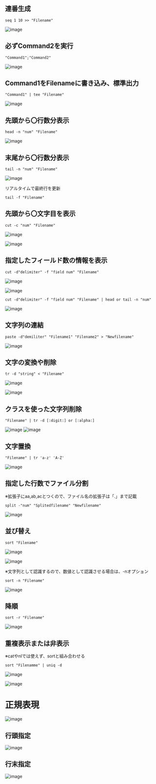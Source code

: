 ## 連番生成
~~~
seq 1 10 >> "Filename"
~~~
![image](https://github.com/user-attachments/assets/1696c6bd-13bb-4db7-9340-374e582b5417)

## 必ずCommand2を実行
~~~
"Command1";"Command2"
~~~
![image](https://github.com/user-attachments/assets/999ed1bb-59c6-4c22-a33c-a4c1d0fdf086)

## Command1をFilenameに書き込み、標準出力
~~~
"Command1" | tee "Filename"
~~~
![image](https://github.com/user-attachments/assets/bdc7b27e-3b85-4498-9fd6-717f21bdf050)

## 先頭から〇行数分表示
~~~
head -n "num" "Filename"
~~~
![image](https://github.com/user-attachments/assets/9e1b7c30-0d41-4fce-9ee3-6d50dec6fab1)

## 末尾から〇行数分表示
~~~
tail -n "num" "Filename"
~~~
![image](https://github.com/user-attachments/assets/f78d6a91-8f71-4ae5-b93e-e45f4786a775)

リアルタイムで最終行を更新
~~~
tail -f "Filename"
~~~
## 先頭から〇文字目を表示
~~~
cut -c "num" "Filename"
~~~
![image](https://github.com/user-attachments/assets/842d4543-d4a5-4850-aa25-9ada4a229ceb)

![image](https://github.com/user-attachments/assets/8f9b220c-1934-4154-9988-9ec566198711)

## 指定したフィールド数の情報を表示
~~~
cut -d"delimiter" -f "field num" "Filename"
~~~
![image](https://github.com/user-attachments/assets/46c47a46-af9e-48a4-a168-a55323732005)

![image](https://github.com/user-attachments/assets/e382409b-b827-447a-b6fb-2ca1cfea46a3)
~~~
cut -d"delimiter" -f "field num" "Filename" | head or tail -n "num"
~~~

![image](https://github.com/user-attachments/assets/08c01602-0285-4916-9278-d0404b7ffba2)

## 文字列の連結
~~~
paste -d"demiliter" "Filename1" "Filename2" > "Newfilename"
~~~
![image](https://github.com/user-attachments/assets/2e04661d-e3af-4c0b-98d8-c0f2df0e63e4)

## 文字の変換や削除
~~~
tr -d "string" < "Filename"
~~~
![image](https://github.com/user-attachments/assets/859684d4-4f00-40cc-8770-f773f654b0dd)

![image](https://github.com/user-attachments/assets/ab74c1bb-bcc4-4bb2-aa26-31aed1eb7118)

## クラスを使った文字列削除
~~~
"Filename" | tr -d [:digit:] or [:alpha:]
~~~
![image](https://github.com/user-attachments/assets/d720c3e7-2daf-4ea8-91c3-03a561794c2f)
![image](https://github.com/user-attachments/assets/040fc4bd-30bc-46e4-bd43-7fd72c8bdf32)

## 文字置換
~~~
"Filename" | tr 'a-z' 'A-Z'
~~~
![image](https://github.com/user-attachments/assets/34a97c4c-3764-437c-88d9-e536264d92a5)

## 指定した行数でファイル分割
※拡張子にaa,ab,acとつくので、ファイル名の拡張子は「.」まで記載
~~~
split -"num" "Splitedfilename" "Newfilename"
~~~
![image](https://github.com/user-attachments/assets/460214d0-23f7-4377-b5de-d2c26c4e0414)

## 並び替え
~~~
sort "Filename"
~~~
![image](https://github.com/user-attachments/assets/2f1e250b-4563-4b1a-8081-e8bc9d5fd688)

![image](https://github.com/user-attachments/assets/88553144-c605-47c6-9886-d90831aef594)

※文字列として認識するので、数値として認識させる場合は、-nオプション
~~~
sort -n "Filename"
~~~
![image](https://github.com/user-attachments/assets/6e71765f-bc7f-4054-aae1-c338ad5c2c2c)

## 降順
~~~
sort -r "Filename"
~~~
![image](https://github.com/user-attachments/assets/d93c7735-c6d7-4df5-8ad4-7d3894380cac)

## 重複表示または非表示
※catやnlでは使えず、sortと組み合わせる
~~~
sort "Filenamme" | uniq -d
~~~
![image](https://github.com/user-attachments/assets/90ad8621-f268-428c-8ed0-aa54a45b28c0)

![image](https://github.com/user-attachments/assets/5d797083-e91e-4873-aa72-ccbab907aaef)
# 正規表現
![image](https://github.com/user-attachments/assets/166e4ca9-e129-4e65-a5d9-73d431c37660)

## 行頭指定
![image](https://github.com/user-attachments/assets/b03da9eb-78ba-4fbb-a13c-a2ba3f311449)

## 行末指定
![image](https://github.com/user-attachments/assets/a6abbef4-3175-4a39-bea5-c614e010c191)


